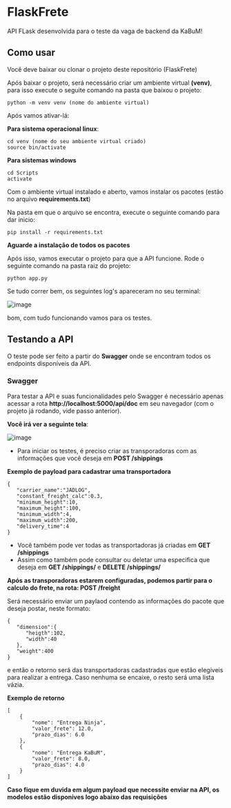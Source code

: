 # **FlaskFrete**
API FLask desenvolvida para o teste da vaga de backend da KaBuM!

## Como usar
Você deve baixar ou clonar o projeto deste repositório (FlaskFrete)

Após baixar o projeto, será necessário criar um ambiente virtual **(venv)**, para isso execute o seguite comando na pasta que baixou o projeto:
```
python -m venv venv (nome do ambiente virtual)
```
Após vamos ativar-lá:

**Para sistema operacional linux**:
```
cd venv (nome do seu ambiente virtual criado)
source bin/activate
```
**Para sistemas windows**
```
cd Scripts
activate
```
Com o ambiente virtual instalado e aberto, vamos instalar os pacotes (estão no arquivo **requirements.txt**)

Na pasta em que o arquivo se encontra, execute o seguinte comando para dar inicio:
```
pip install -r requirements.txt
```
**Aguarde a instalação de todos os pacotes**

Após isso, vamos executar o projeto para que a API funcione. Rode o seguinte comando na pasta raiz do projeto:
```
python app.py
```

Se tudo correr bem, os seguintes log's apareceram no seu terminal:

![image](https://user-images.githubusercontent.com/36650872/129263823-e3de0266-481d-4a9f-9702-d44243a481b4.png)

bom, com tudo funcionando vamos para os testes.

## Testando a API

O teste pode ser feito a partir do **Swagger** onde se encontram todos os endpoints disponíveis da API.

### Swagger
Para testar a API e suas funcionalidades pelo Swagger é necessário apenas acessar a rota **http://localhost:5000/api/doc** em seu navegador (com o projeto já rodando, vide passo anterior).

**Você irá ver a seguinte tela**:

![image](https://user-images.githubusercontent.com/36650872/129263903-6743d420-a457-4a9a-9dfa-8391dc2e8f4a.png)

- Para iniciar os testes, é preciso criar as transporadoras com as informações que você deseja em  **POST /shippings**

**Exemplo de payload para cadastrar uma transportadora**
```
{
   "carrier_name":"JADLOG",
   "constant_freight_calc":0.3,
   "minimum_height":10,
   "maximum_height":100,
   "minimum_width":4,
   "maximum_width":200,
   "delivery_time":4
}
```

- Você também pode ver todas as transportadoras já criadas em **GET /shippings**
- Assim como também pode consultar ou deletar uma especifica que deseja em **GET /shippings/<id>** e **DELETE /shippings/<id>**

**Após as transporadoras estarem configuradas, podemos partir para o calculo do frete, na rota: POST /freight**

Será necessário enviar um paylaod contendo as informações do pacote que deseja postar, neste formato:
```
{
   "dimension":{
      "heigth":102,
      "width":40
   },
   "weight":400
}
```
e então o retorno será das transportadoras cadastradas que estão elegiveis para realizar a entrega. Caso nenhuma se encaixe, o resto será uma lista vázia.
   
**Exemplo de retorno**
```
[
    {
        "nome": "Entrega Ninja",
        "valor_frete": 12.0,
        "prazo_dias": 6.0
    },
    {
        "nome": "Entrega KaBuM",
        "valor_frete": 8.0,
        "prazo_dias": 4.0
    }
]
```
  
**Caso fique em duvida em algum payload que necessite enviar na API, os modelos estão disponives logo abaixo das requisições**
